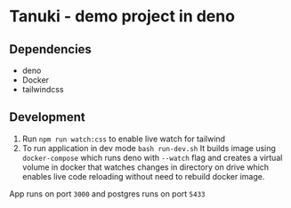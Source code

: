 # Tanuki - demo project in deno

## Dependencies

- deno
- Docker
- tailwindcss

## Development

1. Run `npm run watch:css` to enable live watch for tailwind
2. To run application in dev mode `bash run-dev.sh` It builds image using
   `docker-compose` which runs deno with `--watch` flag and creates a virtual
   volume in docker that watches changes in directory on drive which enables
   live code reloading without need to rebuild docker image.

App runs on port `3000` and postgres runs on port `5433`
